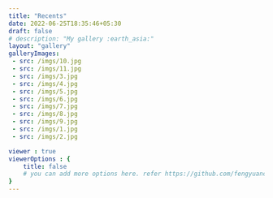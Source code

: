 ```yaml
---
title: "Recents"
date: 2022-06-25T18:35:46+05:30
draft: false
# description: "My gallery :earth_asia:"
layout: "gallery"
galleryImages:
 - src: /imgs/10.jpg
 - src: /imgs/11.jpg
 - src: /imgs/3.jpg
 - src: /imgs/4.jpg
 - src: /imgs/5.jpg
 - src: /imgs/6.jpg
 - src: /imgs/7.jpg
 - src: /imgs/8.jpg
 - src: /imgs/9.jpg
 - src: /imgs/1.jpg
 - src: /imgs/2.jpg

viewer : true
viewerOptions : {
    title: false
    # you can add more options here. refer https://github.com/fengyuanchen/viewerjs?tab=readme-ov-file#options
}
---
```

